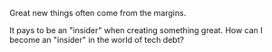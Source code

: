 Great new things often come from the margins. 

It pays to be an "insider" when creating something great. How can I become an "insider" in the world of tech debt? 